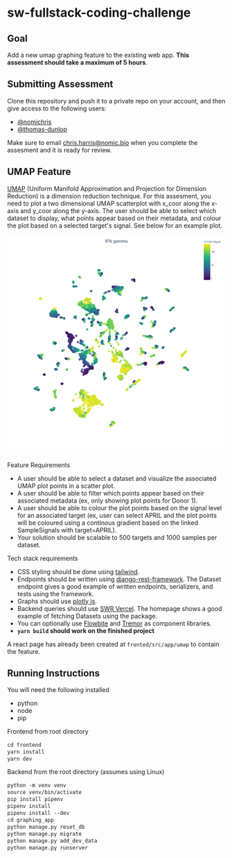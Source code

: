 # sw-fullstack-coding-challenge
## Goal
Add a new umap graphing feature to the existing web app. **This assessment should take a maximum of 5 hours**. 

## Submitting Assessment
Clone this repository and push it to a private repo on your account, and then give access to the following users:
- [@nomichris](https://github.com/nomichris)
- [@thomas-dunlop](https://github.com/thomas-dunlop)

Make sure to email chris.harris@nomic.bio when you complete the assesment and it is ready for review. 

## UMAP Feature
[UMAP](https://umap-learn.readthedocs.io/en/latest/) (Uniform Manifold Approximation and Projection for Dimension Reduction) is a dimension reduction technique. For this assesment, you need to plot a two dimensional UMAP scatterplot with x_coor along the x-axis and y_coor along the y-axis. The user should be able to select which dataset to display, what points appear based on their metadata, and colour the plot based on a selected target's signal. See below for an example plot. 

![Example UMAP](./Example%20UMAP.png)

Feature Requirements
- A user should be able to select a dataset and visualize the associated UMAP plot points in a scatter plot. 
- A user should be able to filter which points appear based on their associated metadata (ex, only showing plot points for Donor 1).
- A user should be able to colour the plot points based on the signal level for an associated target (ex, user can select APRIL and the plot points will be coloured using a continous gradient based on the linked SampleSignals with target=APRIL). 
- Your solution should be scalable to 500 targets and 1000 samples per dataset.

Tech stack requirements
- CSS styling should be done using [tailwind](https://tailwindcss.com/). 
- Endpoints should be written using [django-rest-framework](https://www.django-rest-framework.org/). The Dataset endpoint gives a good example of written endpoints, serializers, and tests using the framework.
- Graphs should use [plotly js](https://plotly.com/javascript/react/).
- Backend queries should use [SWR Vercel](https://swr.vercel.app/). The homepage shows a good example of fetching Datasets using the package. 
- You can optionally use [Flowbite](https://flowbite-react.com/) and [Tremor](https://www.tremor.so/) as component libraries.
- **`yarn build` should work on the finished project**

A react page has already been created at `fronted/src/app/umap` to contain the feature. 

## Running Instructions
You will need the following installed
- python
- node
- pip

Frontend from root directory
```
cd frontend
yarn install
yarn dev
```
Backend from the root directory (assumes using Linux)
```
python -m venv venv
source venv/bin/activate
pip install pipenv
pipenv install
pipenv install --dev
cd graphing_app
python manage.py reset_db
python manage.py migrate
python manage.py add_dev_data
python manage.py runserver
```
